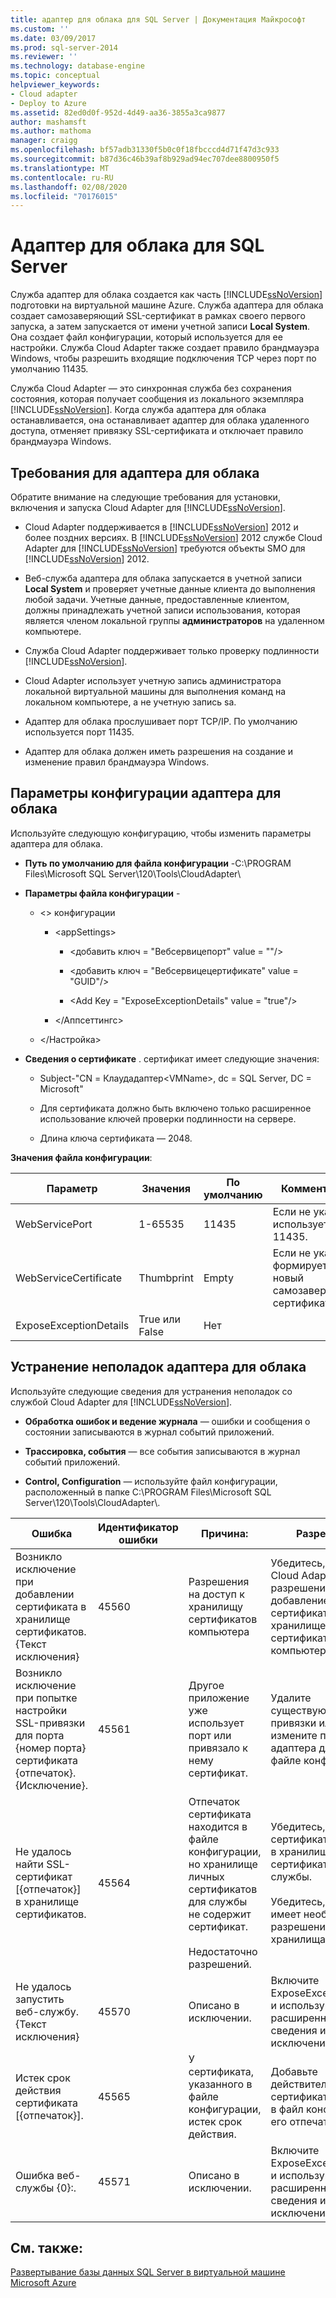 ```yaml
---
title: адаптер для облака для SQL Server | Документация Майкрософт
ms.custom: ''
ms.date: 03/09/2017
ms.prod: sql-server-2014
ms.reviewer: ''
ms.technology: database-engine
ms.topic: conceptual
helpviewer_keywords:
- Cloud adapter
- Deploy to Azure
ms.assetid: 82ed0d0f-952d-4d49-aa36-3855a3ca9877
author: mashamsft
ms.author: mathoma
manager: craigg
ms.openlocfilehash: bf57adb31330f5b0c0f18fbcccd4d71f47d3c933
ms.sourcegitcommit: b87d36c46b39af8b929ad94ec707dee8800950f5
ms.translationtype: MT
ms.contentlocale: ru-RU
ms.lasthandoff: 02/08/2020
ms.locfileid: "70176015"
---
```

# <a name="cloud-adapter-for-sql-server"></a>Адаптер для облака для SQL Server
  Служба адаптер для облака создается как часть [!INCLUDE[ssNoVersion](../includes/ssnoversion-md.md)] подготовки на виртуальной машине Azure. Служба адаптера для облака создает самозаверяющий SSL-сертификат в рамках своего первого запуска, а затем запускается от имени учетной записи **Local System**. Она создает файл конфигурации, который используется для ее настройки. Служба Cloud Adapter также создает правило брандмауэра Windows, чтобы разрешить входящие подключения TCP через порт по умолчанию 11435.  
  
 Служба Cloud Adapter — это синхронная служба без сохранения состояния, которая получает сообщения из локального экземпляра [!INCLUDE[ssNoVersion](../includes/ssnoversion-md.md)]. Когда служба адаптера для облака останавливается, она останавливает адаптер для облака удаленного доступа, отменяет привязку SSL-сертификата и отключает правило брандмауэра Windows.  
  
## <a name="cloud-adapter-requirements"></a>Требования для адаптера для облака  
 Обратите внимание на следующие требования для установки, включения и запуска Cloud Adapter для [!INCLUDE[ssNoVersion](../includes/ssnoversion-md.md)].  
  
-   Cloud Adapter поддерживается в [!INCLUDE[ssNoVersion](../includes/ssnoversion-md.md)] 2012 и более поздних версиях. В [!INCLUDE[ssNoVersion](../includes/ssnoversion-md.md)] 2012 службе Cloud Adapter для [!INCLUDE[ssNoVersion](../includes/ssnoversion-md.md)] требуются объекты SMO для [!INCLUDE[ssNoVersion](../includes/ssnoversion-md.md)] 2012.  
  
-   Веб-служба адаптера для облака запускается в учетной записи **Local System** и проверяет учетные данные клиента до выполнения любой задачи. Учетные данные, предоставленные клиентом, должны принадлежать учетной записи использования, которая является членом локальной группы **администраторов** на удаленном компьютере.  
  
-   Служба Cloud Adapter поддерживает только проверку подлинности [!INCLUDE[ssNoVersion](../includes/ssnoversion-md.md)].  
  
-   Cloud Adapter использует учетную запись администратора локальной виртуальной машины для выполнения команд на локальном компьютере, а не учетную запись sa.  
  
-   Адаптер для облака прослушивает порт TCP/IP. По умолчанию используется порт 11435.  
  
-   Адаптер для облака должен иметь разрешения на создание и изменение правил брандмауэра Windows.  
  
## <a name="cloud-adapter-configuration-settings"></a>Параметры конфигурации адаптера для облака  
 Используйте следующую конфигурацию, чтобы изменить параметры адаптера для облака.  
  
-   **Путь по умолчанию для файла конфигурации** -C:\PROGRAM Files\Microsoft SQL Server\120\Tools\CloudAdapter\  
  
-   **Параметры файла конфигурации** -  
  
    -   \<> конфигурации  
  
        -   \<appSettings>  
  
            -   \<добавить ключ = "Вебсервицепорт" value = ""/>  
  
            -   \<добавить ключ = "Вебсервицецертификате" value = "GUID"/>  
  
            -   \<Add Key = "ExposeExceptionDetails" value = "true"/>  
  
        -   \</Аппсеттингс>  
  
    -   \</Настройка>  
  
-   **Сведения о сертификате** . сертификат имеет следующие значения:  
  
    -   Subject-"CN = Клаудадаптер\<VMName>, dc = SQL Server, DC = Microsoft"  
  
    -   Для сертификата должно быть включено только расширенное использование ключей проверки подлинности на сервере.  
  
    -   Длина ключа сертификата — 2048.  
  
 **Значения файла конфигурации**:  
  
|Параметр|Значения|По умолчанию|Комментарии|  
|-------------|------------|-------------|--------------|  
|WebServicePort|1-65535|11435|Если не указано, используется 11435.|  
|WebServiceCertificate|Thumbprint|Empty|Если не указано, формируется новый самозаверяющий сертификат.|  
|ExposeExceptionDetails|True или False|Нет||  
  
## <a name="cloud-adapter-troubleshooting"></a>Устранение неполадок адаптера для облака  
 Используйте следующие сведения для устранения неполадок со службой Cloud Adapter для [!INCLUDE[ssNoVersion](../includes/ssnoversion-md.md)].  
  
-   **Обработка ошибок и ведение журнала** — ошибки и сообщения о состоянии записываются в журнал событий приложений.  
  
-   **Трассировка, события** — все события записываются в журнал событий приложений.  
  
-   **Control, Configuration** — используйте файл конфигурации, расположенный в папке C:\PROGRAM Files\Microsoft SQL Server\120\Tools\CloudAdapter\\.  
  
|Ошибка|Идентификатор ошибки|Причина:|Разрешение|  
|-----------|--------------|-----------|----------------|  
|Возникло исключение при добавлении сертификата в хранилище сертификатов. {Текст исключения}|45560|Разрешения на доступ к хранилищу сертификатов компьютера|Убедитесь, что служба Cloud Adapter имеет разрешения на добавление сертификатов в хранилище сертификатов компьютера.|  
|Возникло исключение при попытке настройки SSL-привязки для порта {номер порта} сертификата {отпечаток}. {Исключение}.|45561|Другое приложение уже использует порт или привязало к нему сертификат.|Удалите существующие привязки или измените порт адаптера для облака в файле конфигурации.|  
|Не удалось найти SSL-сертификат [{отпечаток}] в хранилище сертификатов.|45564|Отпечаток сертификата находится в файле конфигурации, но хранилище личных сертификатов для службы не содержит сертификат.<br /><br /> Недостаточно разрешений.|Убедитесь, что сертификат находится в хранилище личных сертификатов для службы.<br /><br /> Убедитесь, что служба имеет необходимые разрешения для хранилища.|  
|Не удалось запустить веб-службу. {Текст исключения}|45570|Описано в исключении.|Включите ExposeExceptionDetails и используйте расширенные сведения из исключения.|  
|Истек срок действия сертификата [{отпечаток}].|45565|У сертификата, указанного в файле конфигурации, истек срок действия.|Добавьте действительный сертификат и добавьте в файл конфигурации его отпечаток.|  
|Ошибка веб-службы {0}:.|45571|Описано в исключении.|Включите ExposeExceptionDetails и используйте расширенные сведения из исключения.|  
  
## <a name="see-also"></a>См. также:  
 [Развертывание базы данных SQL Server в виртуальной машине Microsoft Azure](../relational-databases/databases/deploy-a-sql-server-database-to-a-microsoft-azure-virtual-machine.md)  
  
  
